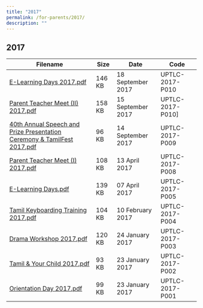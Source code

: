 ```yaml
---
title: "2017"
permalink: /for-parents/2017/
description: ""
---
```

## 2017

| Filename                                                                | Size   | Date              | Code            |
|-------------------------------------------------------------------------|--------|-------------------|-----------------|
| [E-Learning Days 2017.pdf](/files/E-Learning-Days.pdf)                                              | 146 KB | 18 September 2017 | UPTLC-2017-P010 |
| [Parent Teacher Meet (II) 2017.pdf](/files/Parent-Teacher-Meet-II-2017.pdf)                                      | 158 KB | 15 September 2017 | UPTLC-2017-P010]|
| [40th Annual Speech and Prize Presentation Ceremony & TamilFest 2017.pdf](/files/40th-Annual-Speech-and-Prize-Presentation-Ceremony-TamilFest-2017.pdf)| 96 KB  | 14 September 2017 | UPTLC-2017-P009 |
| [Parent Teacher Meet (I) 2017.pdf](/files/Parent-Teacher-Meet-I-2017.pdf)                             | 108 KB | 13 April 2017     | UPTLC-2017-P008 |
| [E-Learning Days.pdf](/files/E-Learning-Days.pdf)                                                     | 139 KB | 07 April 2017     | UPTLC-2017-P005 |
| [Tamil Keyboarding Training 2017.pdf](/files/Letter-to-Parents-Tamil-Keyboarding-Training-2017.pdf)                                     | 104 KB | 10 February 2017  | UPTLC-2017-P004 |
| [Drama Workshop 2017.pdf](/files/Drama-Workshop-2017.pdf)                                                 | 120 KB | 24 January 2017   | UPTLC-2017-P003 |
| [Tamil & Your Child 2017.pdf](/files/Tamil-Your-Child-2017.pdf)                                       | 93 KB  | 23 January 2017   | UPTLC-2017-P002 |
| [Orientation Day 2017.pdf](/files/Orientation-Day-2017.pdf)                                               | 99 KB  | 23 January 2017   | UPTLC-2017-P001 |